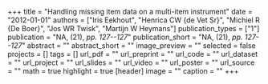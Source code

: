 +++
title = "Handling missing item data on a multi-item instrument"
date = "2012-01-01"
authors = ["Iris Eekhout", "Henrica CW {de Vet Sr}", "Michiel R {De Boer}", "Jos WR Twisk", "Martijn W Heymans"]
publication_types = ["1"]
publication = "NA, (21), _pp. 127--127_"
publication_short = "NA, (21), _pp. 127--127_"
abstract = ""
abstract_short = ""
image_preview = ""
selected = false
projects = []
tags = []
url_pdf = ""
url_preprint = ""
url_code = ""
url_dataset = ""
url_project = ""
url_slides = ""
url_video = ""
url_poster = ""
url_source = ""
math = true
highlight = true
[header]
image = ""
caption = ""
+++

